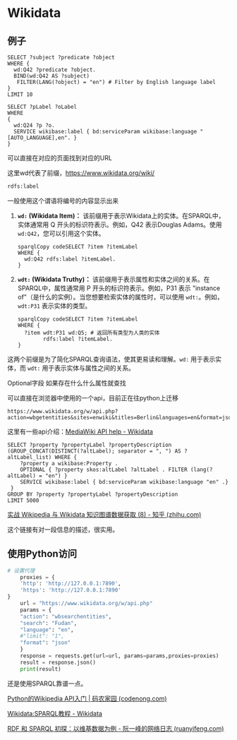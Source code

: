 # Wikidata

## 例子

```SPARQL
SELECT ?subject ?predicate ?object
WHERE {
  wd:Q42 ?predicate ?object.
  BIND(wd:Q42 AS ?subject)
   FILTER(LANG(?object) = "en") # Filter by English language label
}
LIMIT 10
```



```SPARQL
SELECT ?pLabel ?oLabel 
WHERE 
{
  wd:Q24 ?p ?o.
  SERVICE wikibase:label { bd:serviceParam wikibase:language "[AUTO_LANGUAGE],en". }
}
```

可以直接在对应的页面找到对应的URL

这里wd代表了前缀，https://www.wikidata.org/wiki/



```bash
rdfs:label
```

一般使用这个谓语将编号的内容显示出来



1. **`wd:` (Wikidata Item)：** 该前缀用于表示Wikidata上的实体。在SPARQL中，实体通常用 Q 开头的标识符表示。例如，Q42 表示Douglas Adams。使用 `wd:Q42`，您可以引用这个实体。

   ```
   sparqlCopy codeSELECT ?item ?itemLabel
   WHERE {
     wd:Q42 rdfs:label ?itemLabel.
   }
   ```

2. **`wdt:` (Wikidata Truthy)：** 该前缀用于表示属性和实体之间的关系。在SPARQL中，属性通常用 P 开头的标识符表示。例如，P31 表示 "instance of"（是什么的实例）。当您想要检索实体的属性时，可以使用 `wdt:`。例如，`wdt:P31` 表示实体的类型。

   ```
   sparqlCopy codeSELECT ?item ?itemLabel
   WHERE {
     ?item wdt:P31 wd:Q5; # 返回所有类型为人类的实体
           rdfs:label ?itemLabel.
   }
   ```

这两个前缀是为了简化SPARQL查询语法，使其更易读和理解。`wd:` 用于表示实体，而 `wdt:` 用于表示实体与属性之间的关系。

Optional字段 如果存在什么什么属性就查找 



可以直接在浏览器中使用的一个api，目前正在往python上迁移

```text
https://www.wikidata.org/w/api.php?action=wbgetentities&sites=enwiki&titles=Berlin&languages=en&format=json
```

这里有一些api介绍：[MediaWiki API help - Wikidata](https://www.wikidata.org/w/api.php?action=help&modules=main)



```SPARQL
SELECT ?property ?propertyLabel ?propertyDescription (GROUP_CONCAT(DISTINCT(?altLabel); separator = ", ") AS ?altLabel_list) WHERE {
    ?property a wikibase:Property .
    OPTIONAL { ?property skos:altLabel ?altLabel . FILTER (lang(?altLabel) = "en") }
    SERVICE wikibase:label { bd:serviceParam wikibase:language "en" .}
 }
GROUP BY ?property ?propertyLabel ?propertyDescription
LIMIT 5000
```



[实战 Wikipedia 与 Wikidata 知识图谱数据获取 (8) - 知乎 (zhihu.com)](https://zhuanlan.zhihu.com/p/677586518)

这个链接有对一段信息的描述，很实用。



## 使用Python访问

```python
# 设置代理
    proxies = {
    'http': 'http://127.0.0.1:7890',
    'https': 'http://127.0.0.1:7890'
}
    url = "https://www.wikidata.org/w/api.php"
    params = {
    "action": "wbsearchentities",
    "search": "Fudan",
    "language": "en",
    #"limit": "1",
    "format": "json"
    }
    response = requests.get(url=url, params=params,proxies=proxies)
    result = response.json()
    print(result)
```



还是使用SPARQL靠谱一点。



[Python的Wikipedia API入门 | 码农家园 (codenong.com)](https://www.codenong.com/s-getting-started-with-pythons-wikipedia-api/)

[Wikidata:SPARQL教程 - Wikidata](https://www.wikidata.org/wiki/Wikidata:SPARQL_tutorial/zh)



[RDF 和 SPARQL 初探：以维基数据为例 - 阮一峰的网络日志 (ruanyifeng.com)](https://www.ruanyifeng.com/blog/2020/02/sparql.html)









